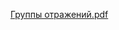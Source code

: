 [Группы отражений.pdf](https://github.com/Quizert/Reflection-groups-gradation-and-M-bius-function/files/15132356/default.pdf)
